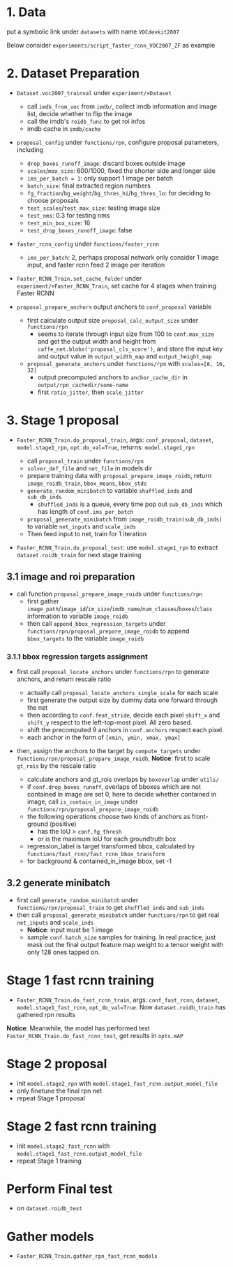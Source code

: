 # 1. Data
put a symbolic link under `datasets` with name `VOCdevkit2007`

Below consider `experiments/script_faster_rcnn_VOC2007_ZF` as example

# 2. Dataset Preparation
* `Dataset.voc2007_trainval` under `experiment/+Dataset` 
  * call `imdb_from_voc` from `imdb/`, collect imdb information and image list, decide whether to flip the image
  * call the imdb's `roidb_func` to get roi infos
  * imdb cache in `imdb/cache`

* `proposal_config` under `functions/rpn`, configure proposal parameters, including
  * `drop_boxes_runoff_image`: discard boxes outside image
  * `scales`/`max_size`: 600/1000, fixed the shorter side and longer side
  * `ims_per_batch = 1`: only support 1 image per batch
  * `batch_size`: final extracted region numbers
  * `fg_fraction`/`bg_weight`/`bg_thres_hi`/`bg_thres_lo`: for deciding to choose proposals
  * `test_scales`/`test_max_size`: testing image size
  * `test_nms`: 0.3 for testing nms
  * `test_min_box_size`: 16
  * `test_drop_boxes_runoff_image`: false

* `faster_rcnn_config` under `functions/faster_rcnn`
  * `ims_per_batch`: 2, perhaps proposal network only consider 1 image input, and faster rcnn feed 2 image per iteration

* `Faster_RCNN_Train.set_cache_folder` under `experiment/+Faster_RCNN_Train`, set cache for 4 stages when training  Faster RCNN

* `proposal_prepare_anchors` output anchors to `conf_proposal` variable
  * first calculate output size `proposal_calc_output_size` under `functions/rpn`
    * seems to iterate through input size from 100 to `conf.max_size` and get the output width and height from `caffe_net.blobs('proposal_cls_score')`, and store the input key and output value in `output_width_map` and `output_height_map`
  * `proposal_generate_anchors` under `functions/rpn` with `scales=[8, 16, 32]`
    * output precomputed anchors to `anchor_cache_dir` in `output/rpn_cachedir/some-name`
    * first `ratio_jitter`, then `scale_jitter`

# 3. Stage 1 proposal
* `Faster_RCNN_Train.do_proposal_train`, args: `conf_proposal`, `dataset`, `model.stage1_rpn`, `opt.do_val=True`, returns: `model.stage1_rpn`
  * call `proposal_train` under `functions/rpn`
  * `solver_def_file` and `net_file` in models dir
  * prepare training data with `proposal_prepare_image_roidb`, return `image_roidb_train`, `bbox_means`, `bbox_stds`
  * `generate_random_minibatch` to variable `shuffled_inds` and `sub_db_inds`
    * `shuffled_inds` is a queue, every time pop out `sub_db_inds` which has length of `conf.ims_per_batch`
  * `proposal_generate_minibatch` from `image_roidb_train(sub_db_inds)` to variable `net_inputs` and `scale_inds`
  * Then feed input to net, train for 1 iteration 

* `Faster_RCNN_Train.do_proposal_test`: use `model.stage1_rpn` to extract `dataset.roidb_train` for next stage training

## 3.1 image and roi preparation
* call function `proposal_prepare_image_roidb` under `functions/rpn`
  * first gather `image_path`/`image_id`/`im_size`/`imdb_name`/`num_classes`/`boxes`/`class` information to variable `image_roidb`
  * then call `append_bbox_regression_targets` under `functions/rpn/proposal_prepare_image_roidb` to append `bbox_targets` to the variable `image_roidb`

### 3.1.1 bbox regression targets assignment
* first call `proposal_locate_anchors` under `functions/rpn` to generate anchors, and return rescale ratio
  * actually call `proposal_locate_anchors_single_scale` for each scale
  * first generate the output size by dummy data one forward through the net
  * then according to `conf.feat_stride`, decide each pixel `shift_x` and `shift_y` respect to the left-top-most pixel. All zero based.
  * shift the precomputed 9 anchors in `conf.anchors` respect each pixel.
  * each anchor in the form of `[xmin, ymin, xmax, ymax]`

* then, assign the anchors to the target by `compute_targets` under `functions/rpn/proposal_prepare_image_roidb`, **Notice**: first to scale `gt_rois` by the rescale ratio
  * calculate anchors and gt_rois overlaps by `boxoverlap` under `utils/`
  * if `conf.drop_boxes_runoff`, overlaps of bboxes which are not contained in image are set 0, here to decide whether contained in image, call `is_contain_in_image` under `functions/rpn/proposal_prepare_image_roidb`
  * the following operations choose two kinds of anchors as front-ground (positive)
    * has the IoU > `conf.fg_thresh`
    * or is the maximum IoU for each groundtruth box
  * regression_label is target transformed bbox, calculated by `functions/fast_rcnn/fast_rcnn_bbox_transform`
  * for background & contained_in_image bbox, set -1

## 3.2 generate minibatch
* first call `generate_random_minibatch` under `functions/rpn/proposal_train` to get `shuffled_inds` and `sub_inds`
* then call `proposal_generate_minibatch` under `functions/rpn` to get real `net_inputs` and `scale_inds`
  * **Notice**: input must be 1 image
  * sample `conf.batch_size` samples for training. In real practice, just mask out the final output feature map weight to a tensor weight with only 128 ones tapped on.


# Stage 1 fast rcnn training
* `Faster_RCNN_Train.do_fast_rcnn_train`, args: `conf_fast_rcnn`, `dataset`, `model.stage1_fast_rcnn`, `opt_do_val=True`. Now `dataset.roidb_train` has gathered rpn results

**Notice**: Meanwhile, the model has performed test `Faster_RCNN_Train.do_fast_rcnn_test`, get results in `opts.mAP`

# Stage 2 proposal
* init `model.stage2_rpn` with `model.stage1_fast_rcnn.output_model_file`
* only finetune the final rpn net
* repeat Stage 1 proposal

# Stage 2 fast rcnn training
* init `model.stage2_fast_rcnn` with `model.stage1_fast_rcnn.output_model_file`
* repeat Stage 1 training

# Perform Final test
* on `dataset.roidb_test`

# Gather models
* `Faster_RCNN_Train.gather_rpn_fast_rcnn_models`
